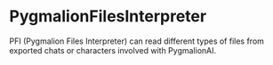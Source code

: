# PygmalionFilesInterpreter
PFI (Pygmalion Files Interpreter) can read different types of files from exported chats or characters involved with PygmalionAI.
